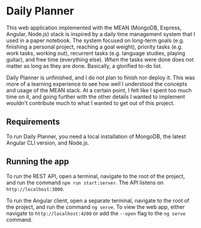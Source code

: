 # Daily Planner

This web application implemented with the MEAN (MongoDB, Express, Angular, Node.js) stack is inspired by a daily time management system that I used in a paper notebook. The system focused on long-term goals (e.g. finishing a personal project, reaching a goal weight), priority tasks (e.g. work tasks, working out), recurrent tasks (e.g. language studies, playing guitar), and free time (everything else). *When* the tasks were done does not matter as long as they are done. Basically, a glorified to-do list.

Daily Planner is unfinished, and I do not plan to finish nor deploy it. This was more of a learning experience to see how well I understood the concepts and usage of the MEAN stack. At a certain point, I felt like I spent too much time on it, and going further with the other details I wanted to implement wouldn't contribute much to what I wanted to get out of this project.

## Requirements

To run Daily Planner, you need a local installation of MongoDB, the latest Angular CLI version, and Node.js.

## Running the app

To run the REST API, open a terminal, navigate to the root of the project, and run the command `npm run start:server`. The API listens on `http://localhost:3000`.

To run the Angular client, open a separate terminal, navigate to the root of the project, and run the command `ng serve`. To view the web app, either navigate to `http://localhost:4200` or add the `--open` flag to the `ng serve` command.
